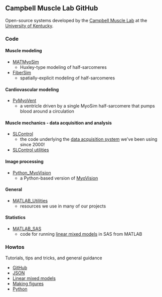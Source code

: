 ## Campbell Muscle Lab GitHub

Open-source systems developed by the [Campbell Muscle Lab](http://www.campbellmusclelab.org) at the [University of Kentucky](http://www.uky.edu).

### Code

#### Muscle modeling
+ [MATMyoSim](MATMyoSim)
  + Huxley-type modeling of half-sarcomeres
+ [FiberSim](FiberSim)
  + spatially-explicit modeling of half-sarcomeres

#### Cardiovascular modeling
+ [PyMyoVent](PyMyoVent)
  + a ventricle driven by a single MyoSim half-sarcomere that pumps blood around a circulation

#### Muscle mechanics - data acquisition and analysis
+ [SLControl](http://github.com/Campbell-Muscle-Lab/SLControl)
  + the code underlying the [data acquisition system](http://www.slcontrol.org) we've been using since 2000!
+ [SLControl utilities](http://github.com/Campbell-Muscle-Lab/SLControl_utilities)

#### Image processing
+ [Python_MyoVision](Python_MyoVision)
  + a Python-based version of [MyoVision](http://pubmed.ncbi.nlm.nih.gov/28982947/)

#### General
+ [MATLAB_Utilities](http://github.com/Campbell-Muscle-Lab/MATLAB_utilities)
  + resources we use in many of our projects

#### Statistics
+ [MATLAB_SAS](http://github.com/Campbell-Muscle-Lab/MATLAB_SAS)
  + code for running [linear mixed models](howtos_linear_mixed_models) in SAS from MATLAB

### Howtos
Tutorials, tips and tricks, and general guidance
+ [GitHub](howtos_GitHub)
+ [JSON](howtos_json)
+ [Linear mixed models](howtos_linear_mixed_models)
+ [Making figures](howtos_making_figures)
+ [Python](howtos_Python)

